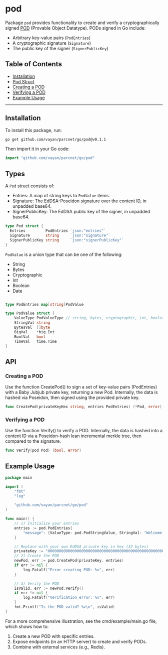 # pod

Package `pod` provides functionality to create and verify a cryptographically signed [POD](https://pod.org) (Provable Object Datatype). PODs signed in Go include:

- Arbitrary key-value pairs (`PodEntries`)
- A cryptographic signature (`Signature`)
- The public key of the signer (`SignerPublicKey`)

## Table of Contents

- [Installation](#installation)
- [Pod Struct](#pod-struct)
- [Creating a POD](#creating-a-pod)
- [Verifying a POD](#verifying-a-pod)
- [Example Usage](#example-usage)

---

## Installation

To install this package, run:

```bash
go get github.com/vayan/parcnet/go/pod@v0.1.1
```

Then import it in your Go code:

```go
import "github.com/vayan/parcnet/go/pod"
```

## Types

A `Pod` struct consists of:

- Entries: A map of string keys to `PodValue` items.
- Signature: The EdDSA-Poseidon signature over the content ID, in unpadded base64.
- SignerPublicKey: The EdDSA public key of the signer, in unpadded base64.

```go
type Pod struct {
  Entries         PodEntries `json:"entries"`
  Signature       string     `json:"signature"`
  SignerPublicKey string     `json:"signerPublicKey"`
}
```

`PodValue` is a union type that can be one of the following:

- String
- Bytes
- Cryptographic
- Int
- Boolean
- Date

```go

type PodEntries map[string]PodValue

type PodValue struct {
	ValueType PodValueType // string, bytes, cryptographic, int, boolean, or date
	StringVal string
	BytesVal  []byte
	BigVal    *big.Int
	BoolVal   bool
	TimeVal   time.Time
}
```

## API

### Creating a POD

Use the function CreatePod() to sign a set of key-value pairs (PodEntries) with a Baby Jubjub private key, returning a new Pod. Internally, the data is hashed via Poseidon, then signed using the provided private key.

```go
func CreatePod(privateKeyHex string, entries PodEntries) (*Pod, error)
```

### Verifying a POD

Use the function Verify() to verify a POD. Internally, the data is hashed into a content ID via a Poseidon-hash lean incremental merkle tree, then compared to the signature.

```go
func Verify(pod Pod) (bool, error)
```

## Example Usage

```go
package main

import (
    "fmt"
    "log"

    "github.com/vayan/parcnet/go/pod"
)

func main() {
    // 1) Initialize your entries
    entries := pod.PodEntries{
        "message": {ValueType: pod.PodStringValue, StringVal: "Welcome to PARCNET!"},
    }

    // Replace with your own EdDSA private key in hex (32 bytes)
    privateKey := "0000000000000000000000000000000000000000000000000000000000000000"
    // 2) Create the POD
    newPod, err := pod.CreatePod(privateKey, entries)
    if err != nil {
        log.Fatalf("Error creating POD: %v", err)
    }

    // 3) Verify the POD
    isValid, err := newPod.Verify()
    if err != nil {
        log.Fatalf("Verification error: %v", err)
    }
    fmt.Printf("Is the POD valid? %v\n", isValid)
}
```

For a more comprehensive illustration, see the cmd/example/main.go file, which shows how to:

1. Create a new POD with specific entries.
1. Expose endpoints (in an HTTP server) to create and verify PODs.
1. Combine with external services (e.g., Redis).
